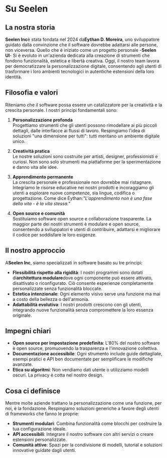 # Su Seelen

## La nostra storia

**Seelen Inc**è stata fondata nel 2024 da**Eythan D. Moreira**, uno sviluppatore
guidato dalla convinzione che il software dovrebbe adattarsi alle persone, non
viceversa. Quello che è iniziato come un progetto personale -**Seelen UI**- Si è
evoluto in un'azienda dedicata alla creazione di strumenti che fondono
funzionalità, estetica e libertà creativa. Oggi, il nostro team lavora per
democratizzare la personalizzazione digitale, consentendo agli utenti di
trasformare i loro ambienti tecnologici in autentiche estensioni della loro
identità.

## Filosofia e valori

Riteniamo che il software possa essere un catalizzatore per la creatività e la
crescita personale. I nostri principi fondamentali sono:

1. **Personalizzazione profonda**\
   Progettiamo strumenti che gli utenti possono rimodellare ai più piccoli
   dettagli, dalle interfacce ai flussi di lavoro. Respingiamo l'idea di
   soluzioni "una dimensione per tutti": tutti meritano un ambiente digitale
   unico.

2. **Creatività pratica**\
   Le nostre soluzioni sono costruite per artisti, designer, professionisti e
   curiosi. Non sono solo strumenti ma piattaforme per la sperimentazione e
   danno vita alle idee.

3. **Apprendimento permanente**\
   La crescita personale e professionale non dovrebbe mai ristagnare. Integriamo
   le risorse educative nei nostri prodotti e incoraggiamo gli utenti a
   esplorare nuove competenze, sia lingue, codifica o progettazione. Come dice
   Eythan:_"L'apprendimento non è una fase della vita - è la vita stessa."_

4. **Open source e comunità**\
   Sostituiamo software open source e collaborazione trasparente. La maggior
   parte dei nostri strumenti è modulare e open source, consentendo a
   sviluppatori e utenti di contribuire, adattarsi e migliorare il codice per
   soddisfare le loro esigenze.

## Il nostro approccio

A**Seelen Inc**, siamo specializzati in software basato su tre principi:

- **Flessibilità rispetto alla rigidità**: I nostri programmi sono dotati
  di**architettura modulare**dove ogni componente può essere attivato,
  disattivato o riconfigurato. Ciò consente esperienze completamente
  personalizzate senza funzionalità bloccate.
- **Estetica intenzionale**: Ogni elemento visivo serve una funzione ma mai a
  costo della bellezza o dell'armonia.
- **Adattabilità evolutiva**: I nostri prodotti crescono con gli utenti,
  integrando nuove funzionalità senza compromettere la loro essenza originale.

## Impegni chiari

- **Open source per impostazione predefinita**: L'80% del nostro software è open
  source, promuovendo la trasparenza e l'innovazione collettiva.
- **Documentazione accessibile**: Ogni strumento include guide dettagliate,
  esempi pratici e API ben documentate per semplificare le modifiche avanzate.
- **Etica su algoritmi**: Non vendiamo dati utente o utilizziamo modelli oscuri.
  La privacy è cotta nel nostro design.

## Cosa ci definisce

Mentre molte aziende trattano la personalizzazione come una funzione, per noi, è
la fondazione. Respingiamo soluzioni generiche a favore degli utenti di
frameworks che fanno le proprie:

- **Strumenti modulari**: Combina funzionalità come blocchi per costruire la tua
  configurazione ideale.
- **API accessibili**: Integrare il nostro software con altri servizi o creare
  estensioni personalizzate.
- **Comunità attive**: Spazi per la condivisione di modelli, tutorial e
  soluzioni innovative guidate dagli utenti.

